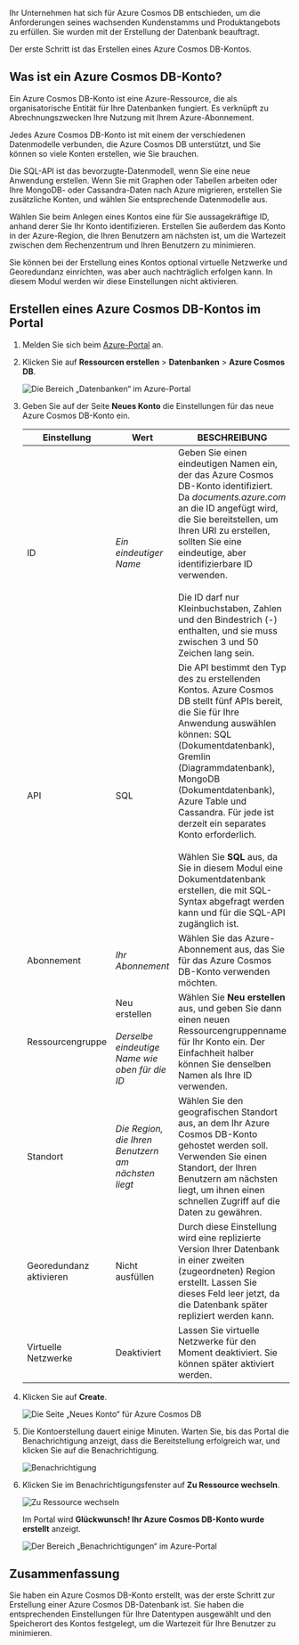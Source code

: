 Ihr Unternehmen hat sich für Azure Cosmos DB entschieden, um die Anforderungen seines wachsenden Kundenstamms und Produktangebots zu erfüllen. Sie wurden mit der Erstellung der Datenbank beauftragt.

Der erste Schritt ist das Erstellen eines Azure Cosmos DB-Kontos. 

## <a name="what-is-an-azure-cosmos-db-account"></a>Was ist ein Azure Cosmos DB-Konto?

Ein Azure Cosmos DB-Konto ist eine Azure-Ressource, die als organisatorische Entität für Ihre Datenbanken fungiert. Es verknüpft zu Abrechnungszwecken Ihre Nutzung mit Ihrem Azure-Abonnement.

Jedes Azure Cosmos DB-Konto ist mit einem der verschiedenen Datenmodelle verbunden, die Azure Cosmos DB unterstützt, und Sie können so viele Konten erstellen, wie Sie brauchen. 

Die SQL-API ist das bevorzugte-Datenmodell, wenn Sie eine neue Anwendung erstellen. Wenn Sie mit Graphen oder Tabellen arbeiten oder Ihre MongoDB- oder Cassandra-Daten nach Azure migrieren, erstellen Sie zusätzliche Konten, und wählen Sie entsprechende Datenmodelle aus.

Wählen Sie beim Anlegen eines Kontos eine für Sie aussagekräftige ID, anhand derer Sie Ihr Konto identifizieren. Erstellen Sie außerdem das Konto in der Azure-Region, die Ihren Benutzern am nächsten ist, um die Wartezeit zwischen dem Rechenzentrum und Ihren Benutzern zu minimieren.

Sie können bei der Erstellung eines Kontos optional virtuelle Netzwerke und Georedundanz einrichten, was aber auch nachträglich erfolgen kann. In diesem Modul werden wir diese Einstellungen nicht aktivieren.

## <a name="creating-an-azure-cosmos-db-account-in-the-portal"></a>Erstellen eines Azure Cosmos DB-Kontos im Portal

<!--TODO: Update portal link with one that routes to free Learning acct-->
1. Melden Sie sich beim [Azure-Portal](https://portal.azure.com/) an.
2. Klicken Sie auf **Ressourcen erstellen** > **Datenbanken** > **Azure Cosmos DB**.
   
   ![Die Bereich „Datenbanken“ im Azure-Portal](../media/1-introduction/create-nosql-db-databases-json-tutorial-1.png)

3. Geben Sie auf der Seite **Neues Konto** die Einstellungen für das neue Azure Cosmos DB-Konto ein.
 
    Einstellung|Wert|BESCHREIBUNG
    ---|---|---
    ID|*Ein eindeutiger Name*|Geben Sie einen eindeutigen Namen ein, der das Azure Cosmos DB-Konto identifiziert. Da *documents.azure.com* an die ID angefügt wird, die Sie bereitstellen, um Ihren URI zu erstellen, sollten Sie eine eindeutige, aber identifizierbare ID verwenden.<br><br>Die ID darf nur Kleinbuchstaben, Zahlen und den Bindestrich (-) enthalten, und sie muss zwischen 3 und 50 Zeichen lang sein.
    API|SQL|Die API bestimmt den Typ des zu erstellenden Kontos. Azure Cosmos DB stellt fünf APIs bereit, die Sie für Ihre Anwendung auswählen können: SQL (Dokumentdatenbank), Gremlin (Diagrammdatenbank), MongoDB (Dokumentdatenbank), Azure Table und Cassandra. Für jede ist derzeit ein separates Konto erforderlich. <br><br>Wählen Sie **SQL** aus, da Sie in diesem Modul eine Dokumentdatenbank erstellen, die mit SQL-Syntax abgefragt werden kann und für die SQL-API zugänglich ist.|
    Abonnement|*Ihr Abonnement*|Wählen Sie das Azure-Abonnement aus, das Sie für das Azure Cosmos DB-Konto verwenden möchten. 
    Ressourcengruppe|Neu erstellen<br><br>*Derselbe eindeutige Name wie oben für die ID*|Wählen Sie **Neu erstellen** aus, und geben Sie dann einen neuen Ressourcengruppenname für Ihr Konto ein. Der Einfachheit halber können Sie denselben Namen als Ihre ID verwenden. 
    Standort|*Die Region, die Ihren Benutzern am nächsten liegt*|Wählen Sie den geografischen Standort aus, an dem Ihr Azure Cosmos DB-Konto gehostet werden soll. Verwenden Sie einen Standort, der Ihren Benutzern am nächsten liegt, um ihnen einen schnellen Zugriff auf die Daten zu gewähren.
    Georedundanz aktivieren| Nicht ausfüllen | Durch diese Einstellung wird eine replizierte Version Ihrer Datenbank in einer zweiten (zugeordneten) Region erstellt. Lassen Sie dieses Feld leer jetzt, da die Datenbank später repliziert werden kann. 
    Virtuelle Netzwerke|Deaktiviert|Lassen Sie virtuelle Netzwerke für den Moment deaktiviert. Sie können später aktiviert werden. 

4. Klicken Sie auf **Create**.

    ![Die Seite „Neues Konto“ für Azure Cosmos DB](../media/1-introduction/azure-cosmos-db-create-new-account.png)

5. Die Kontoerstellung dauert einige Minuten. Warten Sie, bis das Portal die Benachrichtigung anzeigt, dass die Bereitstellung erfolgreich war, und klicken Sie auf die Benachrichtigung. 

    ![Benachrichtigung](../media/1-introduction/azure-cosmos-db-notification.png)

6. Klicken Sie im Benachrichtigungsfenster auf **Zu Ressource wechseln**.

    ![Zu Ressource wechseln](../media/1-introduction/azure-cosmos-db-go-to-resource.png)

    Im Portal wird **Glückwunsch! Ihr Azure Cosmos DB-Konto wurde erstellt** anzeigt.

    ![Der Bereich „Benachrichtigungen“ im Azure-Portal](../media/1-introduction/azure-cosmos-db-account-created.png)

## <a name="summary"></a>Zusammenfassung

Sie haben ein Azure Cosmos DB-Konto erstellt, was der erste Schritt zur Erstellung einer Azure Cosmos DB-Datenbank ist. Sie haben die entsprechenden Einstellungen für Ihre Datentypen ausgewählt und den Speicherort des Kontos festgelegt, um die Wartezeit für Ihre Benutzer zu minimieren.
